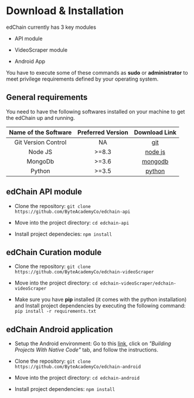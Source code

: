# Download & Installation

edChain currently has 3 key modules

* API module

* VideoScraper module

* Android App

<aside class="notice">
You have to execute some of these commands as <strong>sudo</strong> or <strong>administrator</strong> to meet privilege requirements defined by your operating system.
</aside>

## General requirements

You need to have the following softwares installed on your machine to get the edChain up and running.

Name of the Software | Preferred Version | Download Link
---------------------|-------------------|----------------
 <center>Git Version Control</center> |        <center>NA</center>         |<center><a href="https://git-scm.com/book/en/v2/Getting-Started-Installing-Git" target="_blank">git</a></center>
      <center>Node JS</center>        |        <center>>=8.3</center>        |<center><a href="https://nodejs.org/en/download/package-manager/" target="_blank">node js</a></center>
      <center>MongoDb</center>        |        <center>>=3.6</center>        |<center><a href="https://docs.mongodb.com/v3.2/administration/install-community/" target="_blank">mongodb</a></center>
      <center>Python</center>         |       <center>>=3.5</center>       |<center><a href="https://www.python.org/downloads/" target="_blank">python</a></center>


## edChain API module

* Clone the repository: `git clone https://github.com/ByteAcademyCo/edchain-api`

* Move into the project directory: `cd edchain-api`

* Install project dependecies: `npm install`

## edChain Curation module

* Clone the repository: `git clone https://github.com/ByteAcademyCo/edchain-videoScraper`

* Move into the project directory: `cd edchain-videoScraper/edchain-videoScraper`

* Make sure you have **pip** installed (it comes with the python installation) and Install project dependencies by executing the following command: `pip install -r requirements.txt`

## edChain Android application

* Setup the Android environment: Go to this <a href="https://facebook.github.io/react-native/docs/getting-started.html" target="_blank">link</a>, click on *"Building Projects With Native Code"* tab, and follow the instructions. 

* Clone the repository: `git clone https://github.com/ByteAcademyCo/edchain-android`

* Move into the project directory: `cd edchain-android`

* Install project dependencies: `npm install`




